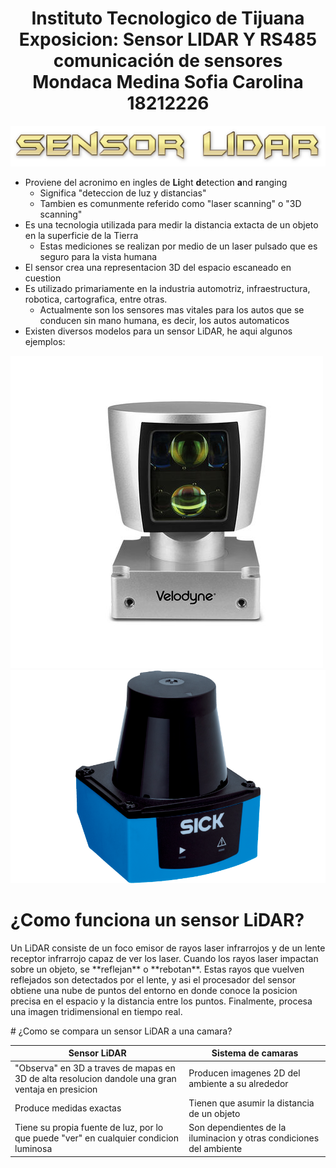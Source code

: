 <div align="center">
<h1> Instituto Tecnologico de Tijuana 
<br>Exposicion: Sensor LIDAR Y RS485 comunicación de sensores
<br>Mondaca Medina Sofia Carolina
<br>18212226 </h1>
</div>

![Sensor LiDAR](images/cooltext419209209399426.png "Sensor LiDAR giratorio")

* Proviene del acronimo en ingles de **Li**ght **d**etection **a**nd **r**anging 
    * Significa "deteccion de luz y distancias"
    * Tambien es comunmente referido como "laser scanning" o "3D scanning"
* Es una tecnologia utilizada para medir la distancia extacta de un objeto en la superficie de la Tierra
    * Estas mediciones se realizan por medio de un laser pulsado que es seguro para la vista humana
* El sensor crea una representacion 3D del espacio escaneado en cuestion
* Es utilizado primariamente en la industria automotriz, infraestructura, robotica, cartografica, entre otras.
    * Actualmente son los sensores mas vitales para los autos que se conducen sin mano humana, es decir, los autos automaticos
* Existen diversos modelos para un sensor LiDAR, he aqui algunos ejemplos:

![Sensor LiDAR](images/182407-10533478.jpg)
![Sensor LiDAR](images/IM0068358.png)

<div></div>

# ¿Como funciona un sensor LiDAR?

<p>Un LiDAR consiste de un foco emisor de rayos laser infrarrojos y de un lente receptor infrarrojo capaz de ver los laser. Cuando los rayos laser impactan sobre un objeto, se **reflejan** o **rebotan**. Estas rayos que vuelven reflejados son detectados por el lente, y asi el procesador del sensor obtiene una nube de puntos del entorno en donde conoce la posicion precisa en el espacio y la distancia entre los puntos. Finalmente, procesa una imagen tridimensional en tiempo real.</p>

<div></div>
# ¿Como se compara un sensor LiDAR a una camara?

| **Sensor LiDAR**                                                                                 | **Sistema de camaras**                                              |
|--------------------------------------------------------------------------------------------------|---------------------------------------------------------------------|
| "Observa" en 3D a traves de mapas en 3D de alta resolucion dandole una gran ventaja en presicion | Producen imagenes 2D del ambiente a su alrededor                    |
| Produce medidas exactas                                                                          | Tienen que asumir la distancia de un objeto                         |
| Tiene su propia fuente de luz, por lo que puede "ver" en cualquier condicion luminosa            | Son dependientes de la iluminacion y otras condiciones del ambiente |
